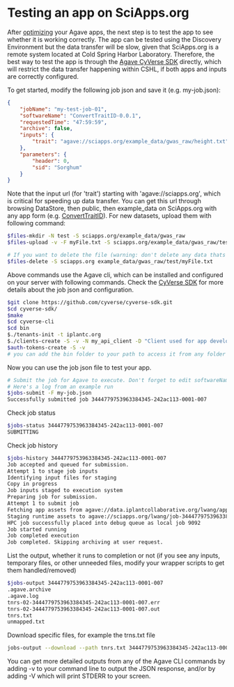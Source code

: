 Testing an app on SciApps.org
=============================

After [optimizing](Agave-SciApps.md) your Agave apps, the next step is to test the app to see whether it is working correctly. The app can be tested using the Discovery Environment but the data transfer will be slow, given that SciApps.org is a remote system located at Cold Spring Harbor Laboratory. Therefore, the best way to test the app is through the [Agave CyVerse SDK](https://github.com/cyverse/cyverse-sdk) directly, which will restrict the data transfer happening within CSHL, if both apps and inputs are correctly configured.

To get started, modify the following job json and save it (e.g. my-job.json):

```json
{
    "jobName": "my-test-job-01",
    "softwareName": "ConvertTraitID-0.0.1",
    "requestedTime": "47:59:59",
    "archive": false,
    "inputs": {
        "trait": "agave://sciapps.org/example_data/gwas_raw/height.txt"
    },
    "parameters": {
        "header": 0,
        "sid": "Sorghum"
    }
}
```
Note that the input url (for 'trait') starting with 'agave://sciapps.org', which is critical for speeding up data transfer. You can get this url through browsing DataStore, then public, then example_data on SciApps.org with any app form (e.g. [ConvertTraitID](https://www.sciapps.org/app_id/ConvertTraitID-0.0.0)). For new datasets, upload them with following command:

```sh
$files-mkdir -N test -S sciapps.org/example_data/gwas_raw
$files-upload -v -F myFile.txt -S sciapps.org/example_data/gwas_raw/test

# If you want to delete the file (warning: don't delete any data thats not yours)
$files-delete -S sciapps.org example_data/gwas_raw/test/myFile.txt
```

Above commands use the Agave cli, which can be installed and configured on your server with following commands. Check the [CyVerse SDK](https://github.com/cyverse/cyverse-sdk/blob/master/docs/app-dev-first-app-job.md) for more details about the job json and configuration.

```sh
$git clone https://github.com/cyverse/cyverse-sdk.git
$cd cyverse-sdk/
$make
$cd cyverse-cli
$cd bin
$./tenants-init -t iplantc.org
$./clients-create -S -v -N my_api_client -D "Client used for app development"
$auth-tokens-create -S -v
# you can add the bin folder to your path to access it from any folder
```

Now you can use the job json file to test your app.

```sh
# Submit the job for Agave to execute. Don't forget to edit softwareName, jobName, inputs and parameters
# Here's a log from an example run
$jobs-submit -F my-job.json
Successfully submitted job 3444779753963384345-242ac113-0001-007
```

Check job status
```sh
$jobs-status 3444779753963384345-242ac113-0001-007
SUBMITTING
```

Check job history
```sh
$jobs-history 3444779753963384345-242ac113-0001-007
Job accepted and queued for submission.
Attempt 1 to stage job inputs
Identifying input files for staging
Copy in progress
Job inputs staged to execution system
Preparing job for submission.
Attempt 1 to submit job
Fetching app assets from agave://data.iplantcollaborative.org/lwang/apps/tnrs/bin
Staging runtime assets to agave://sciapps.org/lwang/job-3444779753963384345-242ac113-0001-007-tnrs-02
HPC job successfully placed into debug queue as local job 9092
Job started running
Job completed execution
Job completed. Skipping archiving at user request.
```

List the output, whether it runs to completion or not (if you see any inputs, temporary files, or other unneeded files, modify your wrapper scripts to get them handled/removed)
```sh
$jobs-output 3444779753963384345-242ac113-0001-007
.agave.archive
.agave.log
tnrs-02-3444779753963384345-242ac113-0001-007.err
tnrs-02-3444779753963384345-242ac113-0001-007.out
tnrs.txt
unmapped.txt
```

Download specific files, for example the trns.txt file
```sh
jobs-output --download --path tnrs.txt 3444779753963384345-242ac113-0001-007 
```

You can get more detailed outputs from any of the Agave CLI commands by adding -v to your command line to output the JSON response, and/or by adding -V which will print STDERR to your screen.
